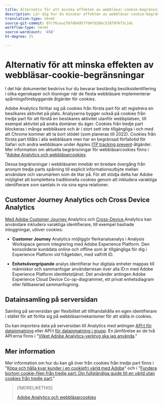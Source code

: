 ```yaml
---
title: Alternativ för att minska effekten av webbläsar-cookie-begränsningar
description: Lär dig hur du minskar effekten av webbläsar-cookie-begränsningar för att förbättra datainsamlingen för Adobe Analytics.
translation-type: tm+mt
source-git-commit: 07c76cea1f6fd64957fd4fd20bc5187976f3c14c
workflow-type: tm+mt
source-wordcount: '458'
ht-degree: 2%

---
```



# Alternativ för att minska effekten av webbläsar-cookie-begränsningar

I det här dokumentet beskrivs hur du bevarar beständig besöksidentifiering i olika egenskaper och lösningar när de flesta webbläsare implementerar spårningsförebyggande åtgärder för cookies.

Adobe Analytics förlitar sig på cookies från första part för att registrera en besökares aktivitet på plats. Analyserna bygger också på cookies från tredje part för att förstå en besökares aktivitet utanför webbplatsen, till exempel aktivitet på andra domäner du äger. Cookies från tredje part blockeras i många webbläsare och är i stort sett inte tillgängliga i och med att Chrome kommer att ta bort stödet (som planeras till 2022). Cookies från första part tillåts i alla webbläsare men har en begränsad förfallotid för Safari och andra webbläsare under Apples [ITP tracking prevent](https://webkit.org/tracking-prevention)-åtgärder. Mer information om aktuella begränsningar för webbläsarcookies finns i &quot;[Adobe Analytics och webbläsarcookies](cookies.md).

Dessa begränsningar i webbläsaren innebär en bredare övergång från anonym tredje parts spårning till explicit informationsutbyte mellan användare och varumärken som de litar på. För att stödja detta har Adobe möjlighet att komplettera traditionella cookies genom att inkludera varaktiga identifierare som samlats in via sina egna relationer.

## Customer Journey Analytics och Cross Device Analytics

[Med Adobe Customer Journey ](https://experienceleague.adobe.com/docs/analytics-platform/using/cja-overview/cja-overview.html) Analytics och  [Cross-Device ](/help/components/cda/overview.md) Analytics kan användare inkludera varaktiga identifierare, till exempel hashade inloggningar, utöver cookies:

* **Customer Journey** Analytics möjliggör flerkanalsanalys i Analysis Workspace genom integrering med Adobe Experience Platform. Den konsoliderar kunddata online och offline som är tillgängliga för dig i Experience Platform vid frågetiden, med valfritt ID.

* **Enhetsövergripande** analys identifierar hur digitala enheter mappas till människor och sammanfogar användarresan över alla ID:n med Adobe Experience Platform identitetstjänst. Det använder antingen Adobe Experience Cloud Device Co-op-diagrammet, ett privat enhetsdiagram eller fältbaserad sammanfogning.

## Datainsamling på serversidan

Samling på serversidan ger flexibilitet att tillhandahålla en egen identifierare i stället för att förlita sig på webbläsarmekanismer för att ställa in cookies.

Du kan importera data på serversidan till Analytics med antingen [API:t för datainmatning](https://github.com/AdobeDocs/analytics-1.4-apis/blob/master/docs/data-insertion-api/index.md) eller API:t [för datainmatning i grupp](https://www.adobe.io/apis/experiencecloud/analytics/docs.html#!AdobeDocs/analytics-2.0-apis/master/bdia.md). En jämförelse av de två API:erna finns i &quot;[Vilket Adobe Analytics-verktyg ska jag använda](https://experienceleague.adobe.com/docs/analytics/admin/admin-overview/which-analytics-tool.html).&quot;

## Mer information

Mer information om hur du kan gå över från cookies från tredje part finns i &quot;[Köpa och hålla kvar kunder i en cookiefri värld med Adobe](https://business.adobe.com/solutions/cookieless.html)&quot; och i &quot;[Fundera bortom cookie-filen från tredje part: Din fullständiga guide till en värld utan cookies från tredje part](https://business.adobe.com/content/dam/www/us/en/pdfs/Adobe_Thinking_Beyond_the_Third_Party_Cookie.pdf).&quot;

>[!MORELIKETHIS]
>
>[Adobe Analytics och webbläsarcookies](cookies.md)
